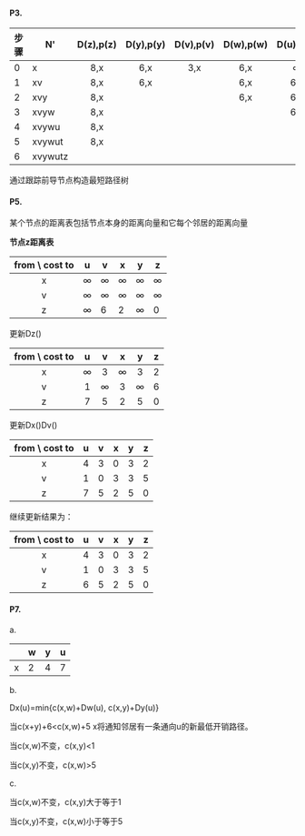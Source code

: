 #### P3.

| 步骤 | N'      | D(z),p(z) | D(y),p(y) | D(v),p(v) | D(w),p(w) | D(u),p(u) | D(t),p(t) |
| ---- | ------- | :-------: | :-------: | :-------: | :-------: | :-------: | :-------: |
| 0    | x       |    8,x    |    6,x    |    3,x    |    6,x    |     ∞     |     ∞     |
| 1    | xv      |    8,x    |    6,x    |           |    6,x    |    6,v    |    7,v    |
| 2    | xvy     |    8,x    |           |           |    6,x    |    6,v    |    7,v    |
| 3    | xvyw    |    8,x    |           |           |           |    6,v    |    7,v    |
| 4    | xvywu   |    8,x    |           |           |           |           |    7,v    |
| 5    | xvywut  |    8,x    |           |           |           |           |           |
| 6    | xvywutz |           |           |           |           |           |           |

通过跟踪前导节点构造最短路径树

#### P5.

某个节点的距离表包括节点本身的距离向量和它每个邻居的距离向量

**节点z距离表**

| from \ cost to | u    | v    | x    | y    | z    |
| :------------: | ---- | ---- | ---- | ---- | ---- |
|       x        | ∞    | ∞    | ∞    | ∞    | ∞    |
|       v        | ∞    | ∞    | ∞    | ∞    | ∞    |
|       z        | ∞    | 6    | 2    | ∞    | 0    |

更新Dz()

| from \ cost to |  u   |  v   |  x   |  y   |  z   |
| :------------: | :--: | :--: | :--: | :--: | :--: |
|       x        |  ∞   |  3   |  ∞   |  3   |  2   |
|       v        |  1   |  ∞   |  3   |  ∞   |  6   |
|       z        |  7   |  5   |  2   |  5   |  0   |

更新Dx()Dv()

| from \ cost to |  u   |  v   |  x   |  y   |  z   |
| :------------: | :--: | :--: | :--: | :--: | :--: |
|       x        |  4   |  3   |  0   |  3   |  2   |
|       v        |  1   |  0   |  3   |  3   |  5   |
|       z        |  7   |  5   |  2   |  5   |  0   |

继续更新结果为：

| from \ cost to |  u   |  v   |  x   |  y   |  z   |
| :------------: | :--: | :--: | :--: | :--: | :--: |
|       x        |  4   |  3   |  0   |  3   |  2   |
|       v        |  1   |  0   |  3   |  3   |  5   |
|       z        |  6   |  5   |  2   |  5   |  0   |

#### P7.

a.

|      | w    | y    | u    |
| ---- | ---- | ---- | ---- |
| x    | 2    | 4    | 7    |

b.

Dx(u)=min{c(x,w)+Dw(u), c(x,y)+Dy(u)}

当c(x+y)+6<c(x,w)+5 x将通知邻居有一条通向u的新最低开销路径。

当c(x,w)不变，c(x,y)<1

当c(x,y)不变，c(x,w)>5 

c.

当c(x,w)不变，c(x,y)大于等于1

当c(x,y)不变，c(x,w)小于等于5























